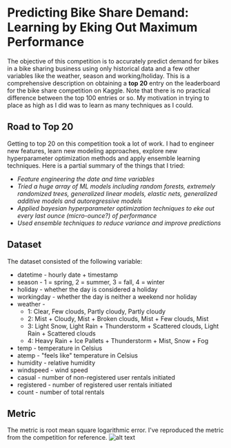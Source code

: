 # Predicting Bike Share Demand: Learning by Eking Out Maximum Performance

The objective of this competition is to accurately predict demand for bikes in a bike sharing business using only historical data and a few other variables like the weather, season and working/holiday. This is a comprehensive description on obtaining a **top 20** entry on the leaderboard for the bike share competition on Kaggle. Note that there is no practical difference between the top 100 entries or so. My motivation in trying to place as high as I did was to learn as many techniques as I could. 

## Road to Top 20
Getting to top 20 on this competition took a lot of work. I had to engineer new features, learn new modeling approaches, explore new hyperparameter optimization methods and apply ensemble learning techniques. Here is a partial summary of the things that I tried:

* _Feature engineering the date and time variables_
* _Tried a huge array of ML models including random forests, extremely randomized trees, generalized linear models, elastic nets, generalized additive models and autoregressive models_
* _Applied bayesian hyperparameter optimization techniques to eke out every last ounce (micro-ounce?) of performance_
* _Used ensemble techniques to reduce variance and improve predictions_

## Dataset
The dataset consisted of the following variable:

* datetime - hourly date + timestamp  
* season -  1 = spring, 2 = summer, 3 = fall, 4 = winter 
* holiday - whether the day is considered a holiday
* workingday - whether the day is neither a weekend nor holiday
* weather - 
  * 1: Clear, Few clouds, Partly cloudy, Partly cloudy 
  * 2: Mist + Cloudy, Mist + Broken clouds, Mist + Few clouds, Mist 
  * 3: Light Snow, Light Rain + Thunderstorm + Scattered clouds, Light Rain + Scattered clouds 
  * 4: Heavy Rain + Ice Pallets + Thunderstorm + Mist, Snow + Fog 
* temp - temperature in Celsius
* atemp - "feels like" temperature in Celsius
* humidity - relative humidity
* windspeed - wind speed
* casual - number of non-registered user rentals initiated
* registered - number of registered user rentals initiated
* count - number of total rentals

## Metric
The metric is root mean square logarithmic error. I've reproduced the metric from the competition for reference.
![alt text](https://github.com/ganesh-krishnan/kaggleBikeShare/blob/master/rmsle.png)
